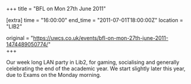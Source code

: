 +++
title = "BFL on Mon 27th June 2011"

[extra]
time = "16:00:00"
end_time = "2011-07-01T18:00:00Z"
location = "LIB2"

original = "https://uwcs.co.uk/events/bfl-on-mon-27th-june-2011-1474489050774/"    
+++

Our week long LAN party in Lib2, for gaming, socialising and generally celebrating the end of the academic year. We start slightly later this year, due to Exams on the Monday morning.

